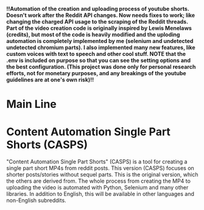 **!!Automation of the creation and uploading process of youtube shorts. Doesn't work after the Reddit API changes. Now needs fixes to work; like changing the charged API usage to the scraping of the Reddit threads. Part of the video creation code is originally inspired by Lewis Menelaws (credits), but most of the code is heavily modified and the uploding automation is completely implemented by me (selenium and undetected undetected chromium parts). I also implemented many new features, like custom voices with text to speech and other cool stuff. NOTE that the .env is included on purpose so that you can see the setting options and the best configuration. (This project was done only for personal research efforts, not for monetary purposes, and any breakings of the youtube guidelines are at one's own risk)!!**


# Main Line

# Content Automation Single Part Shorts (CASPS)

"Content Automation Single Part Shorts" (CASPS) is a tool for creating a single part short MP4s from reddit posts. This version (CASPS) focuses on shorter posts/stories without sequel parts. This is the original version, which the others are derived from. The whole process from creating the MP4 to uploading the video is automated with Python, Selenium and many other libraries. In addition to English, this will be available in other languages and non-English subreddits.

